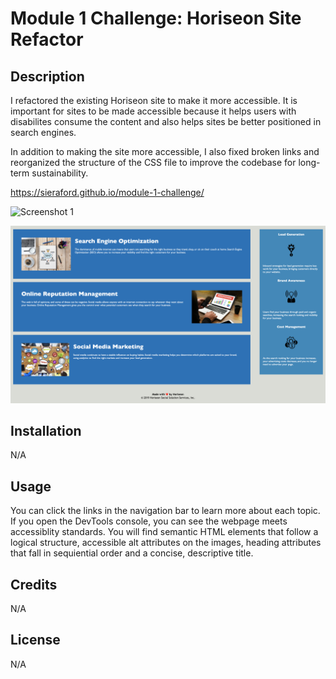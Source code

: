 # Module 1 Challenge: Horiseon Site Refactor

## Description

I refactored the existing Horiseon site to make it more accessible. It is important for sites to be made accessible because it helps users with disabilites consume the content and also helps sites be better positioned in search engines. 

In addition to making the site more accessible, I also fixed broken links and reorganized the structure of the CSS file to improve the codebase for long-term sustainability.

https://sieraford.github.io/module-1-challenge/

![Screenshot 1](/assets/images/screenshot-1.png?raw=true)

![Screenshot 2](/assets/images/screenshot-2.png?raw=true)

## Installation

N/A

## Usage

You can click the links in the navigation bar to learn more about each topic. If you open the DevTools console, you can see the webpage meets accessiblity standards. You will find semantic HTML elements that follow a logical structure, accessible alt attributes on the images, heading attributes that fall in sequiential order and a concise, descriptive title.

## Credits

N/A

## License

N/A


